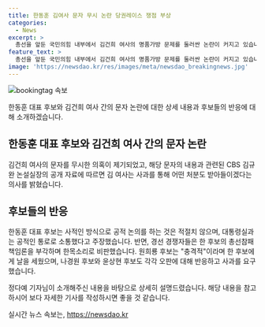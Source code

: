 ```yaml
---
title: 한동훈 김여사 문자 무시 논란 당권레이스 쟁점 부상
categories:
  - News
excerpt: >
  총선을 앞둔 국민의힘 내부에서 김건희 여사의 명품가방 문제를 둘러싼 논란이 커지고 있습니다. 김 여사가 한동훈 당시 비대위원장에게 사과를 요청한 문자를 보냈지만, 무시당한 것으로 알려졌습니다. 한동훈 후보는 해당 문자를 공개적으로 다루기보다는 사적인 문제로 밝히며 논란을 피했습니다. 이에 대해 여러 후보들이 한동훈 후보의 대응을 비판하며 사퇴를 촉구하는 움직임이 확산되고 있습니다. 계속되는 논란 속에서 대통령실은 입장을 내지 않고 있습니다. (150자)
feature_text: >
  총선을 앞둔 국민의힘 내부에서 김건희 여사의 명품가방 문제를 둘러싼 논란이 커지고 있습니다. 김 여사가 한동훈 당시 비대위원장에게 사과를 요청한 문자를 보냈지만, 무시당한 것으로 알려졌습니다. 한동훈 후보는 해당 문자를 공개적으로 다루기보다는 사적인 문제로 밝히며 논란을 피했습니다. 이에 대해 여러 후보들이 한동훈 후보의 대응을 비판하며 사퇴를 촉구하는 움직임이 확산되고 있습니다. 계속되는 논란 속에서 대통령실은 입장을 내지 않고 있습니다. (150자)
image: 'https://newsdao.kr/res/images/meta/newsdao_breakingnews.jpg'
---
```


<p><img src="https://newsdao.kr/res/images/meta/newsdao_breakingnews.jpg" alt="bookingtag 속보" /></p>

<p>한동훈 대표 후보와 김건희 여사 간의 문자 논란에 대한 상세 내용과 후보들의 반응에 대해 소개하겠습니다.</p>

<h2 data-ke-size="size26">한동훈 대표 후보와 김건희 여사 간의 문자 논란</h2>

<p>김건희 여사의 문자를 무시한 의혹이 제기되었고, 해당 문자의 내용과 관련된 CBS 김규완 논설실장의 공개 자료에 따르면 김 여사는 사과를 통해 어떤 처분도 받아들이겠다는 의사를 밝혔습니다.</p>

<h2 data-ke-size="size26">후보들의 반응</h2>

<p>한동훈 대표 후보는 사적인 방식으로 공적 논의를 하는 것은 적절치 않으며, 대통령실과는 공적인 통로로 소통했다고 주장했습니다. 반면, 경선 경쟁자들은 한 후보의 총선참패 책임론을 부각하며 한목소리로 비판했습니다. 원희룡 후보는 "충격적"이라며 한 후보에게 날을 세웠으며, 나경원 후보와 윤상현 후보도 각각 오판에 대해 반응하고 사과를 요구했습니다.</p>

<p>정다예 기자님이 소개해주신 내용을 바탕으로 상세히 설명드렸습니다. 해당 내용을 참고하시어 보다 자세한 기사를 작성하시면 좋을 것 같습니다.</p>
실시간 뉴스 속보는, <a href="https://newsdao.kr" rel="dofollow">https://newsdao.kr</a>


